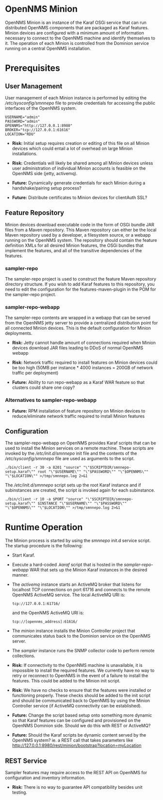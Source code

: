 # OpenNMS Minion

OpenNMS Minion is an instance of the Karaf OSGi service that can run distributed OpenNMS components that are packaged as Karaf features. Minion devices are configured with a minimum amount of information necessary to connect to the OpenNMS machine and identify themselves to it. The operation of each Minion is controlled from the Dominion service running on a central OpenNMS installation.

# Prerequisites

## User Management

User management of each Minion instance is performed by editing the */etc/sysconfig/smnnepo* file to provide credentials for accessing the public interfaces of the OpenNMS system.

```
USERNAME="admin"
PASSWORD="admin"
OPENNMS="http://127.0.0.1:8980"
BROKER="tcp://127.0.0.1:61616"
LOCATION="RDU"
```


* **Risk:** Initial setup requires creation or editing of this file on all Minion devices which could entail a lot of overhead on large Minion installations.
* **Risk:** Credentials will likely be shared among all Minion devices unless user administration of individual Minion accounts is feasible on the OpenNMS side (jetty, activemq).


* **Future:** Dynamically generate credentials for each Minion during a handshake/pairing setup process?
* **Future:** Distribute certificates to Minion devices for clientAuth SSL?

## Feature Repository

Minion devices download executable code in the form of OSGi bundle JAR files from a Maven repository. This Maven repository can either be the local Maven repository used by a developer, a filesystem source, or a webapp running on the OpenNMS system. The repository should contain the feature definition XMLs for all desired Minion features, the OSGi bundles that implement the features, and all of the transitive dependencies of the features.

### sampler-repo

The sampler-repo project is used to construct the feature Maven repository directory structure. If you wish to add Karaf features to this repository, you need to edit the configuration for the features-maven-plugin in the POM for the sampler-repo project.

### sampler-repo-webapp

The sampler-repo contents are wrapped in a webapp that can be served from the OpenNMS jetty server to provide a centralized distribution point for all connected Minion devices. This is the default configuration for Minion deployments.


* **Risk:** Jetty cannot handle amount of connections required when Minion devices download JAR files leading to DDoS of normal OpenNMS webapp
* **Risk:** Network traffic required to install features on Minion devices could be too high (50MB per instance * 4000 instances = 200GB of network traffic per deployment)


* **Future:** Ability to run repo-webapp as a Karaf WAR feature so that clusters could share one copy?

### Alternatives to sampler-repo-webapp

* **Future:** RPM installation of feature repository on Minion devices to reduce/eliminate network traffic required to install Minion features

## Configuration

The sampler-repo-webapp on OpenNMS provides Karaf scripts that can be used to install the Minion services on a remote machine. These scripts are invoked by the */etc/init.d/smnnepo* init file and the contents of the */etc/sysconfig/smnnepo* file are used as arguments to the script.
~~~
./bin/client -r 30 -a 8201 "source" "\"$SCRIPTDIR/smnnepo-setup.karaf\"" root "\"$USERNAME\"" "\"$PASSWORD\"" "\"$OPENNMS\"" "\"$LOCATION\"" >/tmp/smnnepo.log 2>&1
~~~
The */etc/init.d/smnnepo* script sets up the root Karaf instance and if subinstances are created, the script is invoked again for each subinstance.
~~~
./bin/client -r 10 -a $PORT "source" "\"$SCRIPTDIR/smnnepo-setup.karaf\"" $INSTANCE "\"$USERNAME\"" "\"$PASSWORD\"" "\"$OPENNMS\"" "\"$LOCATION\"" >/tmp/smnnepo.log 2>&1
~~~

# Runtime Operation

The Minion process is started by using the *smnnepo* init.d service script. The startup procedure is the following:

* Start Karaf.
* Execute a hard-coded *.karaf* script that is hosted in the *sampler-repo-webapp* WAR that sets up the Minion Karaf instances in the desired manner.
* The *activemq* instance starts an ActiveMQ broker that listens for localhost TCP connections on port 61716 and connects to the remote OpenNMS ActiveMQ service. The local ActiveMQ URI is:
    ~~~
    tcp://127.0.0.1:61716/
    ~~~
    and the OpenNMS ActiveMQ URI is:
    ~~~
    tcp://[opennms_address]:61616/
    ~~~
* The *minion* instance installs the Minion Controller project that communicates status back to the Dominion service on the OpenNMS server.
* The *sampler* instance runs the SNMP collector code to perform remote collections.


* **Risk:** If connectivity to the OpenNMS machine is unavailable, it is impossible to install the required features. We currently have no way to retry or reconnect to OpenNMS in the event of a failure to install the features. This could be added to the Minion init script.
* **Risk:** We have no checks to ensure that the features were installed or functioning properly. These checks should be added to the init script and should be communicated back to OpenNMS by using the Minion Controller service (if ActiveMQ connectivity can be established).


* **Future:** Change the script based setup onto something more dynamic so that Karaf features can be configured and provisioned on the OpenNMS Dominion side. Should we do this with REST or ActiveMQ?
* **Future:** Should the Karaf scripts be dynamic content served by the OpenNMS system? ie. a REST call that takes parameters like http://127.0.0.1:8980/rest/minion/bootstrap?location=myLocation



## REST Service

Sampler features may require access to the REST API on OpenNMS for configuration and inventory information.

* **Risk:** There is no way to guarantee API compatibility besides unit testing.